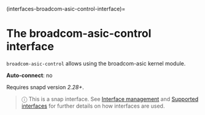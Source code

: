 (interfaces-broadcom-asic-control-interface)=
# The broadcom-asic-control interface

`broadcom-asic-control` allows using the broadcom-asic kernel module.

**Auto-connect**: no

Requires snapd version _2.28+_.

> ⓘ  This is a snap interface. See [Interface management](/) and [Supported interfaces](/interfaces/index) for further details on how interfaces are used.

